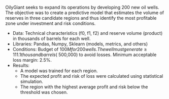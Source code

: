 OilyGiant seeks to expand its operations by developing 200 new oil wells. The objective was to create a predictive model that estimates the volume of reserves in three candidate regions and thus identify the most profitable zone under investment and risk conditions.

- Data: Technical characteristics (f0, f1, f2) and reserve volume (product) in thousands of barrels for each well.
- Libraries: Pandas, Numpy, Sklearn (models, metrics, and others)
- Conditions: Budget of $100M for 200 wells. The well must generate ≥111.1 thousand barrels (~$500,000) to avoid losses. Minimum acceptable loss margin: 2.5%.
- Results:
  * A model was trained for each region.
  * The expected profit and risk of loss were calculated using statistical simulation.
  * The region with the highest average profit and risk below the threshold was chosen.
